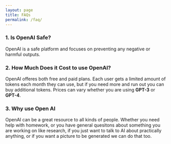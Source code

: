 ```yaml
---
layout: page
title: FAQs
permalink: /faq/
---
```


### 1.  **Is OpenAI Safe?**

OpenAI is a safe platform and focuses on preventing any negative or harmful outputs.

### 2. **How Much Does it Cost to use OpenAI?**

OpenAI offeres both free and paid plans. Each user gets a limited amount of tokens each month they can use, but if you need more and run out you can buy additional tokens. Prices can vary whether you are using **GPT-3** or **GPT-4**.

### 3. **Why use Open AI**

OpenAI can be a great resource to all kinds of people.  Whether you need help with homework, or you have general quesitons about something you are working on like research,  if you just want to talk to AI about practically anything, or if you want a picture to be generated we can do that too. 
